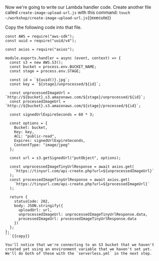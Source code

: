 Now we're going to write our Lambda handler code.
Create another file called `create-image-upload-url.js` with this command: `touch ~/workshop/create-image-upload-url.js`{{execute}}

Copy the following code into that file.


```
const AWS = require("aws-sdk");
const uuid = require("uuid/v4");

const axios = require("axios");

module.exports.handler = async (event, context) => {
  const s3 = new AWS.S3();
  const bucket = process.env.BUCKET_NAME;
  const stage = process.env.STAGE;

  const id = `${uuid()}.jpg`;
  const key = `${stage}/unprocessed/${id}`;

  const unprocessedImageUrl = `http://${bucket}.s3.amazonaws.com/${stage}/unprocessed/${id}`;
  const processedImageUrl = `http://${bucket}.s3.amazonaws.com/${stage}/processed/${id}`;

  const signedUrlExpireSeconds = 60 * 3;

  const options = {
    Bucket: bucket,
    Key: key,
    ACL: "public-read",
    Expires: signedUrlExpireSeconds,
    ContentType: "image/jpeg"
  };

  const url = s3.getSignedUrl("putObject", options);

  const unprocessedImageTinyUrlResponse = await axios.get(
    `https://tinyurl.com/api-create.php?url=${unprocessedImageUrl}`
  );
  const processedImageTinyUrlResponse = await axios.get(
    `https://tinyurl.com/api-create.php?url=${processedImageUrl}`
  );

  return {
    statusCode: 202,
    body: JSON.stringify({
      uploadUrl: url,
      unprocessedImageUrl: unprocessedImageTinyUrlResponse.data,
      processedImageUrl: processedImageTinyUrlResponse.data
    })
  };
};
```{{copy}}

You'll notice that we're connecting to an S3 bucket that we haven't created yet using an environment variable that we haven't set yet. We'll do both of these with the `serverless.yml` in the next step.
